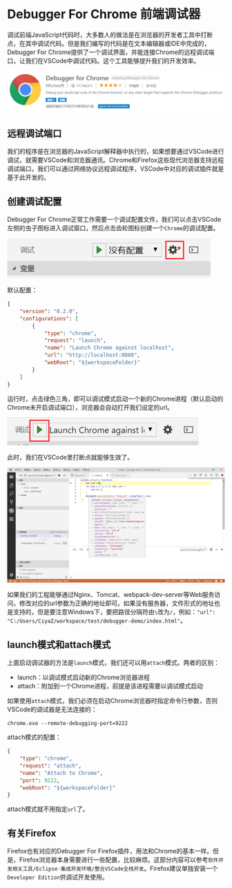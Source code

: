 # Debugger For Chrome 前端调试器

调试前端JavaScript代码时，大多数人的做法是在浏览器的开发者工具中打断点，在其中调试代码。但是我们编写的代码是在文本编辑器或IDE中完成的，Debugger For Chrome提供了一个调试界面，并能连接Chrome的远程调试端口，让我们在VSCode中调试代码。这个工具能够提升我们的开发效率。

![](res/1.png)

## 远程调试端口

我们的程序是在浏览器的JavaScript解释器中执行的，如果想要通过VSCode进行调试，就需要VSCode和浏览器通讯。Chrome和Firefox这些现代浏览器支持远程调试端口，我们可以通过网络协议远程调试程序，VSCode中对应的调试插件就是基于此开发的。

## 创建调试配置

Debugger For Chrome正常工作需要一个调试配置文件，我们可以点击VSCode左侧的虫子图标进入调试窗口，然后点击齿轮图标创建一个`Chrome`的调试配置。

![](res/2.png)

默认配置：
```json
{
    "version": "0.2.0",
    "configurations": [
        {
            "type": "chrome",
            "request": "launch",
            "name": "Launch Chrome against localhost",
            "url": "http://localhost:8080",
            "webRoot": "${workspaceFolder}"
        }
    ]
}
```

运行时，点击绿色三角，即可以调试模式启动一个新的Chrome进程（默认启动的Chrome未开启调试端口），浏览器会自动打开我们设定的url。

![](res/3.png)

此时，我们在VSCode里打断点就能够生效了。

![](res/4.png)

如果我们的工程能够通过Nginx、Tomcat、webpack-dev-server等Web服务访问，修改对应的url参数为正确的地址即可。如果没有服务器，文件形式的地址也是支持的，但是要注意Windows下，要把路径分隔符由`\`改为`/`，例如：`"url": "C:/Users/CiyaZ/workspace/test/debugger-demo/index.html"`。

## launch模式和attach模式

上面启动调试器的方法是`launch`模式，我们还可以用`attach`模式。两者的区别：

* launch：以调试模式启动新的Chrome浏览器进程
* attach：附加到一个Chrome进程，前提是该进程需要以调试模式启动

如果使用`attach`模式，我们必须在启动Chrome浏览器时指定命令行参数，否则VSCode的调试器是无法连接的：
```
chrome.exe --remote-debugging-port=9222
```

attach模式的配置：
```json
{
    "type": "chrome",
    "request": "attach",
    "name": "Attach to Chrome",
    "port": 9222,
    "webRoot": "${workspaceFolder}"
}
```

attach模式就不用指定`url`了。

## 有关Firefox

Firefox也有对应的Debugger For Firefox插件，用法和Chrome的基本一样。但是，Firefox浏览器本身需要进行一些配置，比较麻烦。这部分内容可以参考`软件开发相关工具/Eclipse-集成开发环境/整合VSCode全栈开发`。Firefox建议单独安装一个`Developer Edition`供调试开发使用。
